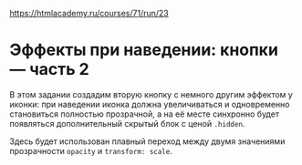 https://htmlacademy.ru/courses/71/run/23
# Эффекты при наведении: кнопки — часть 2

В этом задании создадим вторую кнопку с немного другим эффектом у иконки: при наведении иконка должна увеличиваться и одновременно становиться полностью прозрачной, а на её месте синхронно будет появляться дополнительный скрытый блок с ценой  `.hidden`.

Здесь будет использован плавный переход между двумя значениями прозрачности  `opacity`  и `transform: scale`.
